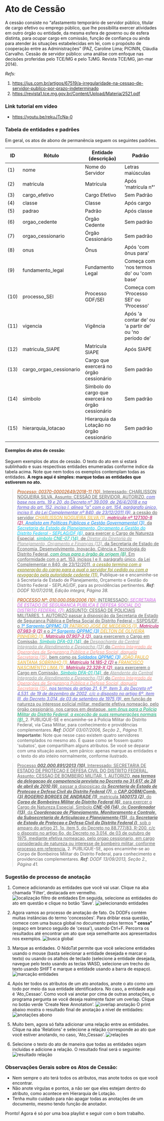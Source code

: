 # Ato de Cessão

[//]: # (Paleta de cores usada nos destaques dos exemplos obtida em http://tsitsul.in/blog/coloropt/)

[//]: # (Atributos extras encontrados durante a elaboração desse doc: CARREIRA e ETAPA)

A cessão consiste no “afastamento temporário de servidor público, titular de cargo efetivo ou emprego público, que lhe possibilita exercer atividades em outro órgão ou entidade, da mesma esfera de governo ou de esfera distinta, para ocupar cargo em comissão, função de confiança ou ainda para atender às situações estabelecidas em lei, com o propósito de cooperação entre as Administrações” (PAZ, Caroline Lima; PICININ, Cláudia Carvalho. Cessão de servidor público: uma análise com enfoque nas decisões proferidas pelo TCE/MG e pelo TJMG. Revista TCE/MG, jan-mar 2014).

_Refs:_
1. <a href="https://jus.com.br/artigos/67519/a-irregularidade-na-cessao-de-servidor-publico-por-prazo-indeterminado">https://jus.com.br/artigos/67519/a-irregularidade-na-cessao-de-servidor-publico-por-prazo-indeterminado</a>
2. <a href="https://revista1.tce.mg.gov.br/Content/Upload/Materia/2521.pdf">https://revista1.tce.mg.gov.br/Content/Upload/Materia/2521.pdf</a>

### Link tutorial em vídeo
- <a href="https://youtu.be/rekuJTcNa-0" target="_blank">https://youtu.be/rekuJTcNa-0</a>

### Tabela de entidades e padrões
Em geral, os atos de abono de permanência seguem os seguintes padrões.

ID | Rótulo | Entidade (descrição)  | Padrão  
------- | ------- | ------- | -------
(1) | nome | Nome do Servidor | Letras maiúsculas
(2) | matricula | Matrícula | Após 'matrícula n°'
(3) | cargo_efetivo | Cargo Efetivo | Sem Padrão
(4) | classe | Classe | Após cargo
(5) | padrao | Padrão | Após classe
(6) | orgao_cedente | Órgão Cedente | Sem padrão
(7) | orgao_cessionario | Órgão Cessionário | Sem padrão
(8) | onus | Ônus | Após 'com ônus para'
(9) | fundamento_legal | Fundamento Legal | Começa com 'nos termos do' ou 'com base'
(10)| processo_SEI | Processo GDF/SEI | Começa com 'Processo SEI' ou 'Processo'
(11)| vigencia | Vigência | Após 'a contar de' ou 'a partir de' ou 'no período de'
(12)| matricula_SIAPE | Matricula SIAPE | Após SIAPE
(13)| cargo_orgao_cessionario | Cargo que exercerá no órgão cessionário | Sem padrão
(14)| simbolo | Símbolo do cargo que exercerá no órgão cessionário | Sem padrão
(15)| hierarquia_lotacao | Hierarquia da Lotação no órgão cessionário | Sem padrão

#### Exemplos de atos de cessão:
Seguem exemplos de atos de cessão. O texto do ato em si estará sublinhado e suas respectivas entidades enumeradas conforme índice da tabela acima. Note que nem todos os exemplos contemplam todas as entidades. **A regra aqui é simples: marque todas as entidades que estiverem no ato.**

> <ins><span style="color:#B24502"> *Processo: 00370-00002649/2018-11 (10)*</span>. Interessado: CHARLISSON NOGUEIRA SILVA. Assunto: CESSÃO DE SERVIDOR.
AUTORIZO, <span style="color:#5954D6"> *com base nos arts. 19 e 20, do Decreto nº 39.009, de 26/4/2018 e na forma do art. 152, inciso I, alínea "a" com o art. 154, parágrafo único, inciso II, da Lei Complementar nº 840, de 23/12/2011 (9)*</span>, a cessão do servidor <span style="color:#EBAC23">*CHARLISSON NOGUEIRA SILVA (1)*</span>, <span style="color:#B80058"> *matrícula nº 127.100-8 (2)*</span>, <span style="color:#008CF9"> *Analista em Políticas Públicas e Gestão Governamental (3)*</span>, da <span style="color:#00C6F8">*Secretaria de Estado de Planejamento, Orçamento e Gestão do Distrito Federal - SEPLAG/DF (6)*</span>, para exercer o Cargo de Natureza Especial, <span style="color:#00BBAD">*símbolo CNE-07 (14)*</span>, de <span style="color:#979797">*Diretor da Diretoria de Planejamento, Orçamento e Finanças (13)*</span>, da <span style="color:#">Secretaria de Estado de Economia, Desenvolvimento, Inovação, Ciência e Tecnologia do Distrito Federal</span>, <span style="color:#00A76C">*com ônus para o órgão de origem (8)*</span>. Em conformidade com o art. 153, incisos I e II, parágrafo único, da Lei Complementar n 840, de 23/12/2011, <span style="color:#878500">*a cessão termina com a exoneração do cargo para a qual o servidor foi cedido ou com a revogação pela autoridade cedente (11)*</span>.</ins>
Publique-se e encaminhe-se à Secretaria de Estado de Planejamento, Orçamento e Gestão do Distrito Federal - SEPLAG/DF, para as providências pertinentes.
_**Ref**: DODF 10/07/2018, Edição íntegra, Página 38._

> <ins> <span style="color:#B24502"> *PROCESSO Nº: 010.000.059/2006 (10)*</span>; INTERESSADO: <span style="color:#D163E6">*SECRETARIA DE ESTADO DE SEGURANÇA PÚBLICA E DEFESA SOCIAL DO DISTRITO FEDERAL (7)*</span>; ASSUNTO: CESSÃO DE POLICIAIS MILITARES.
1\. AUTORIZO passar à disposição da Secretaria de Estado de Segurança Pública e Defesa Social do Distrito Federal – SSPDS/DF, o <span style="color:#008CF9"> *1º Sargento QPPMC (3)*</span> <span style="color:#EBAC23">*PATRÍCIO JOSÉ DE MEDEIROS (1)*</span>, <span style="color:#B80058"> *Matrícula 07.983-9 (2)*</span> e o <span style="color:#008CF9"> *2º Sargento QPPMC (3)*</span> <span style="color:#EBAC23">*DELTON DE OLIVEIRA PINHEIRO (1)*</span>, <span style="color:#B80058"> *Matrícula 07.907-3 (2)*</span>, para exercerem o Cargo em Comissão, <span style="color:#00BBAD">*Símbolo DFA-03 (14)*</span>, de <span style="color:#979797">*Despachante da Central Integrada de Atendimento e Despacho (13)*</span> do <span style="color:#FF9287">*Centro Integrado de Operações de Segurança Pública e Defesa Social, daquela Secretaria (15)*</span>, bem como os <span style="color:#008CF9"> *Soldados QPPMC (3)*</span> <span style="color:#EBAC23">*JOÃO PAULO SANTANA SOBRINHO (1)*</span>, <span style="color:#B80058"> *Matrícula 14.185-2 (2)*</span> e <span style="color:#EBAC23">*FRANCISCO NASCIMENTO LIMA (1)*</span>, <span style="color:#B80058"> *Matrícula 22.328-X (2)*</span>, para exercerem o Cargo em Comissão, <span style="color:#00BBAD">*Símbolo DFA-01 (14)*</span>, de <span style="color:#979797">*Atendente da Central Integrada de Atendimento e Despacho (13)*</span> do <span style="color:#FF9287">*Centro Integrado de Operações de Segurança Pública e Defesa Social, daquela Secretaria (15)*</span>, <span style="color:#5954D6"> *nos termos do artigo 21, § 1º, item 3, do Decreto nº 4.531, de 19 de dezembro de 2002, c/c o disposto no artigo 6º, item III, do Decreto 3.014, de 03 de setembro de 1975 (9)*</span>, em função de natureza ou interesse policial militar, mediante efetiva nomeação, pelo órgão cessionário, nos cargos em destaque, <span style="color:#00A76C">*sem ônus para a Polícia Militar do Distrito Federal, a exceção de suas remunerações normais (8)*</span>. </ins>
2\. PUBLIQUE-SE e encaminhe-se à Polícia Militar do Distrito Federal, via Casa Militar, para conhecimento e providências complementares.
_**Ref**: DODF 03/07/2006, Seção 2., Página 11._
**Importante:** Note que nesse caso existem quatro servidores contemplados no mesmo ato. É quase como se fossem quatro 'subatos', que compartilham alguns atributos. Se você se deparar com uma situação assim, sem pânico: apenas marque as entidades e o texto do ato inteiro normalmente, conforme ilustrado.

> <ins>Processo ***002.000.891/2013 (10)***. Interessado: SECRETARIA DE ESTADO DE PROTECAO E DEFESA CIVIL DO DISTRITO FEDERAL. Assunto: CESSAO DE BOMBEIRO MILITAR. 1\. AUTORIZO, ***nos termos da delegacao de competencia prevista no Decreto no 31.617, de 28 de abril de 2010 (9)***, passar a disposicao da ***Secretaria de Estado de Protecao e Defesa Civil do Distrito Federal (7)***, o ***CAP.QOBM/Comb. (3)*** ***ROGERIO BORGES DE ANDRADE (1)***, matricula ***1400173 (2)***, do ***Corpo de Bombeiros Militar do Distrito Federal (6)***, para exercer o Cargo de Natureza Especial, Simbolo ***CNE-06 (14)***, de ***Coordenador (13)***, da ***Coordenacao de Planejamento, Monitoramento e Controle, da Subsecretaria de Articulacao e Planejamento (15)***, da ***Secretaria de Estado de Protecao e Defesa Civil do Distrito Federal ()***, sob o amparo do artigo 21, 1o, item 5, do Decreto no 88.777/83, R-200, c/c o disposto no artigo 6o, do Decreto no 3.014, de 03 de outubro de 1975, mediante efetiva nomeacao, pelo orgao cessionario, em cargo considerado de natureza ou interesse de bombeiro militar, conforme processo em referencia.</ins> 2\. PUBLIQUE-SE, apos encaminhe-se ao Corpo de Bombeiros Militar do Distrito Federal, para conhecimento e providencias complementares.
_**Ref**: DODF 13/09/2013, Seção 2., Página 41._

### Sugestão de processo de anotação

1. Comece adicionando as entidades que você vai usar. Clique na aba chamada 'Filter', destacada em vermelho.
![localização filtro de entidades](1cessao.png "filtro entidades")
Em seguida, selecione as entidades do ato em questão e clique no botão 'Save'.
![selecionando entidades](2cessao.png "selecionando entidades")

1. Agora vamos ao processo de anotação de fato. Os DODFs contém muitas instâncias do termo 'concessões'. Para driblar essa questão, comece com uma busca global no documento pelos termos **" cessa"** (espaço em branco seguido de 'cessa'), usando Ctrl+F. Percorra os resultados até encontrar um ato que seja semelhante aos apresentados nos exemplos.
![busca global](3cessao.png "busca global")

2. Marque as entidades. O NidoTat permite que você selecione entidades usando o mouse (basta selecionar a entidade desejada e marcar o texto) ou usando os atalhos de teclado (selecione a entidade desejada, navegue pelo texto usando as teclas WASD, selecione um trecho do texto usando SHIFT e marque a entidade usando a barra de espaço).
![marcação entidades](4cessao.png "marcação entidades")

3. Após ter todos os atributos de um ato anotados, anote o ato como um todo por meio da sua entidade identificadora. No caso, a entidade aqui é 'Ato_Cessao'. Como você vai anotar por cima de outras anotações, o programa pergunta se você deseja realmente fazer um overlap. Clique no botão verde 'Create New Annotation'.
![overlap anotação](5cessao.png "overlap anotação")
O print abaixo mostra o resultado final de anotação a nível de entidades:
![anotações abono](6cessao.png "anotações abono")

4. Muito bem, agora só falta adicionar uma relação entre as entidades. Clique na aba 'Relations' e selecione a relação corresponde ao ato que você estiver anotando, no caso, 'Ato_Cessao'.
![relações](7cessao.png "selecionar tipo de relação")

5. Selecione o texto do ato de maneira que todas as entidades sejam incluídas e adicione a relação. O resultado final será o seguinte:
![resultado relação](8cessao.png "relação anotada")

### Observações Gerais sobre os Atos de Cessão:

* Nem sempre o ato terá todos os atributos, mas anote todos os que você encontrar.  
* Não anote vírgulas e pontos, a não ser que eles estejam dentro do atributo, como acontece em Hierarquia de Lotação.  
* Tenha muito cuidado para não apagar todas as anotações de um documento, mesmo tendo função de anotador.

Pronto! Agora é só por uma boa playlist e seguir com o bom trabalho.

